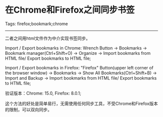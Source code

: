 # 在Chrome和Firefox之间同步书签
Tags: firefox;bookmark;chrome

------

二者之间用html文件作为中介实现书签同步。

 
Import / Export bookmarks in Chrome: Wrench Button -> Bookmarks -> Bookmark manager(Ctrl+Shift+O) -> Organize -> Import bookmarks from HTML file/ Export bookmarks to HTML file;

 

Import / Export bookmarks in Firefox: "Firefox" Button(upper left corner of the browser window) -> Bookmarks -> Show All Bookmarks(Ctrl+Shift+B) -> Import and Backup -> Import bookmarks from HTML file/ Export bookmarks to HTML file;

 

 验证版本：Chrome: 15.0, Firefox: 8.0.1; 

 这个方法的好处是简单易行，无需使用任何同步工具，不受Chrome和Firefox版本的限制，可以双向同步。